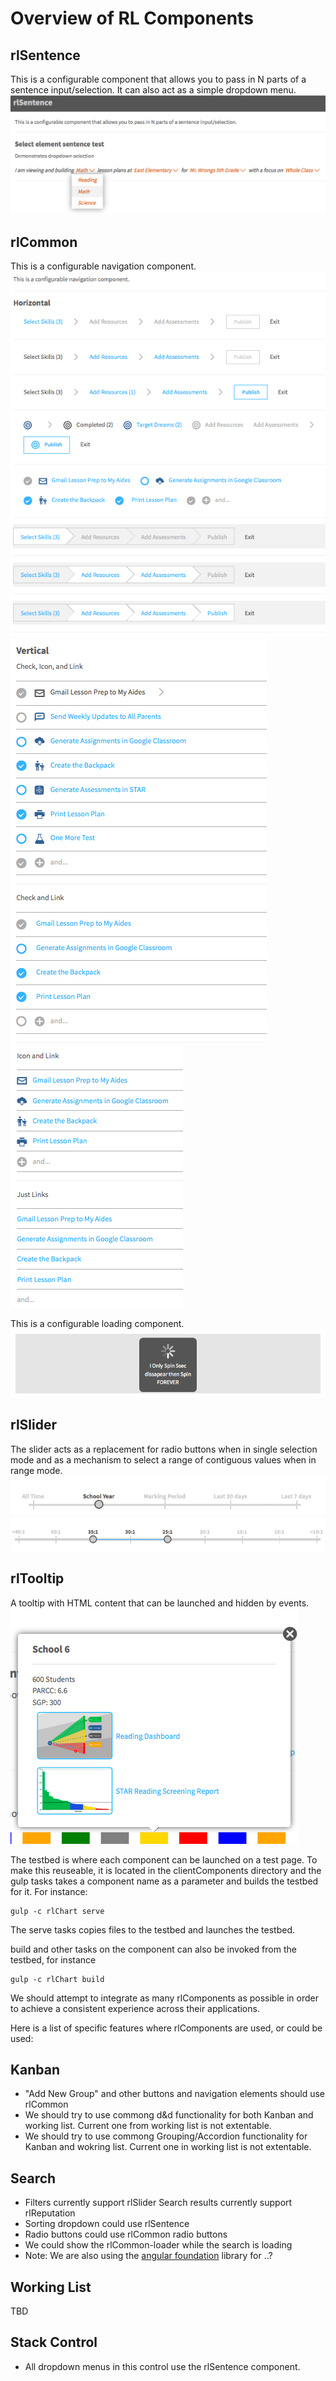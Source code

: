 # Overview of RL Components
## rlSentence
This is a configurable component that allows you to pass in N parts of a sentence input/selection.
It can also act as a simple dropdown menu.
![rlSlider](rlSentence.png)

## rlCommon
This is a configurable navigation component.
![rlCommon](rlCommon-1.png)
![rlCommon](rlCommon-2.png)
![rlCommon](rlCommon-3.png)

This is a configurable loading component.
![rlCommon-loader](rlCommon-loader.png)

## rlSlider
The slider acts as a replacement for radio buttons when in single selection mode and as a mechanism to select a range of contiguous values when in range mode.
![rlSlider](rlSlider-1.png)
![rlSlider](rlSlider-2.png)

## rlTooltip
A tooltip with HTML content that can be launched and hidden by events.
![rlTooltip](rlTooltip.png)

The testbed is where each component can be launched on a test page. To make this reuseable, it is located in the clientComponents directory and the gulp tasks takes a component name as a parameter and builds the testbed for it.
For instance:
```
gulp -c rlChart serve
```	    
The serve tasks copies files to the testbed and launches the testbed.

build and other tasks on the component can also be invoked from the testbed, for instance
```
gulp -c rlChart build
```
We should attempt to integrate as many rlComponents as possible in order to achieve a consistent experience across their applications.

Here is a list of specific features where rlComponents are used, or could be used:

## Kanban
* "Add New Group" and other buttons and navigation elements should use rlCommon 
* We should try to use commong d&d functionality for both Kanban and working list. Current one from working list is not extentable.
* We should try to use commong Grouping/Accordion functionality for Kanban and wokring list. Current one in working list is not extentable.

## Search
* Filters currently support rlSlider
  Search results currently support rlReputation
* Sorting dropdown could use rlSentence
* Radio buttons could use rlCommon radio buttons
* We could show the rlCommon-loader while the search is loading
* Note: We are also using the [angular foundation](http://pineconellc.github.io/angular-foundation/) library for ..? 

## Working List
TBD

## Stack Control
* All dropdown menus in this control use the rlSentence component.

